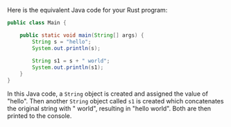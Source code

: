 Here is the equivalent Java code for your Rust program:

```java
public class Main {

    public static void main(String[] args) {
        String s = "hello";
        System.out.println(s);
        
        String s1 = s + " world";
        System.out.println(s1);
    }
}
```

In this Java code, a `String` object is created and assigned the value of "hello". Then another `String` object called `s1` is created which concatenates the original string with " world", resulting in "hello world". Both are then printed to the console.

